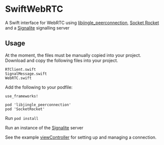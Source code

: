 # SwiftWebRTC
A Swift interface for WebRTC using [libjingle_peerconnection](https://cocoapods.org/pods/libjingle_peerconnection), [Socket Rocket](https://github.com/facebook/SocketRocket) and a [Signalite](https://github.com/Mattattack/Signalite) signalling server

## Usage

At the moment, the files must be manually copied into your project. Download and copy the following files into your project.
```
RTClient.swift
SignalMessage.swift
WebRTC.swift 
```


Add the following to your podfile:

```
use_frameworks!

pod 'libjingle_peerconnection'
pod 'SocketRocket'
```

Run ```pod install```

Run an instance of the [Signalite](https://github.com/Mattattack/Signalite) server

See the example [viewController]() for setting up and managing a connection.
   
